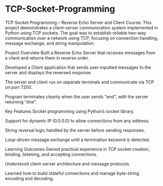 # TCP-Socket-Programming
TCP Socket Programming – Reverse Echo Server and Client Course: This project demonstrates a client-server communication system implemented in Python using TCP sockets. The goal was to establish reliable two-way communication over a network using TCP, focusing on connection handling, message exchange, and string manipulation.

Project Overview
Built a Reverse Echo Server that receives messages from a client and returns them in reverse order.

Developed a Client application that sends user-inputted messages to the server and displays the reversed response.

The server and client run on separate terminals and communicate via TCP on port 7200.

Program terminates cleanly when the user sends "end", with the server returning "dne".

Key Features
  Socket programming using Python’s socket library.

  Support for dynamic IP (0.0.0.0) to allow connections from any address.

  String reversal logic handled by the server before sending responses.

  Loop-driven message exchange until a termination keyword is detected.

Learning Outcomes
  Gained practical experience in TCP socket creation, binding, listening, and accepting connections.

  Understood client-server architecture and message protocols.

  Learned how to build stateful connections and manage byte-string encoding and decoding.
